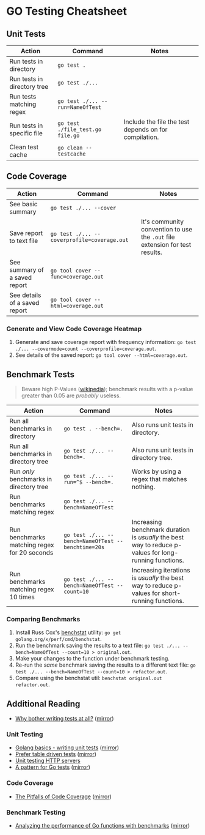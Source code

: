 # GO Testing Cheatsheet

## Unit Tests

| Action                       | Command                          | Notes                                                 |
| ---------------------------- | -------------------------------- | ----------------------------------------------------- |
| Run tests in directory       | `go test .`                      |                                                       |
| Run tests in directory tree  | `go test ./...`                  |                                                       |
| Run tests matching regex     | `go test ./... --run=NameOfTest` |                                                       |
| Run tests in specific file   | `go test ./file_test.go file.go` | Include the file the test depends on for compilation. |
| Clean test cache             | `go clean --testcache`           |                                                       |

## Code Coverage

| Action                        | Command                                     | Notes                                                                        |
| ----------------------------- | ------------------------------------------- | ---------------------------------------------------------------------------- |
| See basic summary             | `go test ./... --cover`                     |                                                                              |
| Save report to text file      | `go test ./... --coverprofile=coverage.out` | It's community convention to use the `.out` file extension for test results. |
| See summary of a saved report | `go tool cover --func=coverage.out`         |                                                                              |
| See details of a saved report | `go tool cover --html=coverage.out`         |                                                                              |

### Generate and View Code Coverage Heatmap

1. Generate and save coverage report with frequency information: `go test ./... --covermode=count --coverprofile=coverage.out`.
2. See details of the saved report: `go tool cover --html=coverage.out`.

## Benchmark Tests

> Beware high P-Values ([wikipedia](https://en.wikipedia.org/wiki/P-value)); benchmark results with a p-value greater than 0.05 are *probably* useless.

| Action                                       | Command                                            | Notes                                                                                                   |
| -------------------------------------------- | -------------------------------------------------- | ------------------------------------------------------------------------------------------------------- |
| Run all benchmarks in directory              | `go test . --bench=.`                              | Also runs unit tests in directory.                                                                      |
| Run all benchmarks in directory tree         | `go test ./... --bench=.`                          | Also runs unit tests in directory tree.                                                                 |
| Run *only* benchmarks in directory tree      | `go test ./... --run=^$ --bench=. `                | Works by using a regex that matches nothing.                                                            |
| Run benchmarks matching regex                | `go test ./... --bench=NameOfTest`                 |                                                                                                         |
| Run benchmarks matching regex for 20 seconds | `go test ./... --bench=NameOfTest --benchtime=20s` | Increasing benchmark duration is *usually* the best way to reduce p-values for long-running functions.  |
| Run benchmarks matching regex 10 times       | `go test ./... --bench=NameOfTest --count=10`      | Increasing iterations is *usually* the best way to reduce p-values for short-running functions.         |

### Comparing Benchmarks

1. Install Russ Cox's [benchstat](https://godoc.org/golang.org/x/perf/cmd/benchstat) utility: `go get golang.org/x/perf/cmd/benchstat`.
2. Run the benchmark saving the results to a text file: `go test ./... --bench=NameOfTest --count=10 > original.out`.
3. Make your changes to the function under benchmark testing.
4. Re-run the *same* benchmark saving the results to a different text file: `go test ./... --bench=NameOfTest --count=10 > refactor.out`.
5. Compare using the benchstat util: `benchstat original.out refactor.out`.

## Additional Reading

- [Why bother writing tests at all?](https://dave.cheney.net/2019/05/14/why-bother-writing-tests-at-all) ([mirror](https://archive.is/h7nhI))

### Unit Testing

- [Golang basics - writing unit tests](https://blog.alexellis.io/golang-writing-unit-tests/) ([mirror](https://archive.is/AmW1I))
- [Prefer table driven tests](https://dave.cheney.net/2019/05/07/prefer-table-driven-tests) ([mirror](https://archive.is/ufGU1))
- [Unit testing HTTP servers](https://www.youtube.com/watch?v=hVFEV-ieeew)
- [A pattern for Go tests](https://medium.com/@pierreprinetti/a-pattern-for-go-tests-3468b51535) ([mirror](https://archive.is/4aVtQ))

### Code Coverage

- [The Pitfalls of Code Coverage](https://blogs.msdn.microsoft.com/raulperez/2011/04/20/the-pitfalls-of-code-coverage/) ([mirror](https://archive.is/Q3xcO))

### Benchmark Testing

- [Analyzing the performance of Go functions with benchmarks](https://medium.com/justforfunc/analyzing-the-performance-of-go-functions-with-benchmarks-60b8162e61c6) ([mirror](https://archive.is/VwUjW))
